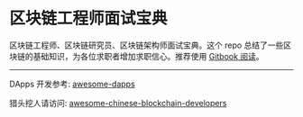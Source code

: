# 区块链工程师面试宝典
区块链工程师、区块链研究员、区块链架构师面试宝典。这个 repo 总结了一些区块链的基础知识，为各位求职者增加求职信心。推荐使用 [Gitbook 阅读](https://www.gitbook.com/read/book/chrislinn/blockchain-cheatsheet)。

---

DApps 开发参考: [awesome-dapps](https://github.com/HAOYUatHZ/awesome-dapps)

猎头挖人请访问: [awesome-chinese-blockchain-developers](https://github.com/HAOYUatHZ/awesome-chinese-blockchain-developers)


